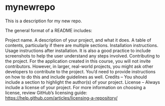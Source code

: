 # mynewrepo
This is a description for my new repo.


The general format of a README includes:

Project name.
A description of your project, and what it does.
A table of contents, particularly if there are multiple sections.
Installation instructions.
Usage instructions after installation. It is also a good practice to include screenshots to help the user understand any steps involved. 
Contributing to the project. For the application created in this course, you will not invite contributors. However, in larger, real-world projects, you might ask other developers to contribute to the project. You’d need to provide instructions on how to do this and include guidelines as well. 
Credits – You should include a section to highlight the author(s) of your project.
License – Always include a license of your project. For more information on choosing a license, review GitHub’s licensing guide: https://help.github.com/articles/licensing-a-repository/ 

